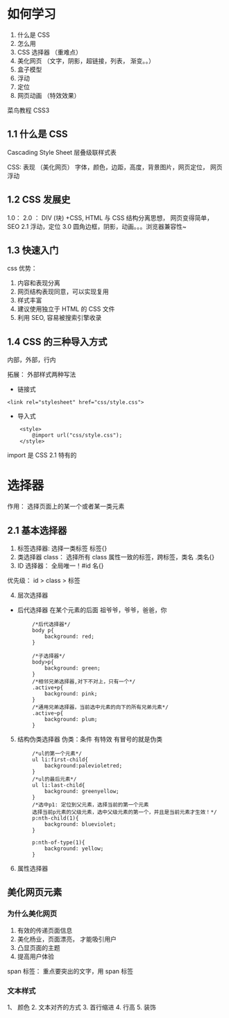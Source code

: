 # 如何学习

1. 什么是 CSS
2. 怎么用
3. CSS 选择器 （重难点）
4. 美化网页 （文字，阴影，超链接，列表， 渐变。。）
5. 盒子模型
6. 浮动
7. 定位
8. 网页动画 （特效效果）

菜鸟教程 CSS3

## 1.1 什么是 CSS

Cascading Style Sheet 层叠级联样式表

CSS: 表现 （美化网页）
字体，颜色，边距，高度，背景图片，网页定位， 网页浮动

## 1.2 CSS 发展史

1.0：
2.0 ： DIV (块) +CSS, HTML 与 CSS 结构分离思想， 网页变得简单， SEO
2.1 浮动，定位
3.0 圆角边框，阴影，动画。。。浏览器兼容性~

## 1.3 快速入门

css 优势：

1. 内容和表现分离
2. 网页结构表现同意，可以实现复用
3. 样式丰富
4. 建议使用独立于 HTML 的 CSS 文件
5. 利用 SEO, 容易被搜索引擎收录

## 1.4 CSS 的三种导入方式

内部，外部，行内

拓展： 外部样式两种写法

-   链接式

```
<link rel="stylesheet" href="css/style.css">
```

-   导入式

```
    <style>
        @import url("css/style.css");
    </style>
```

import 是 CSS 2.1 特有的

# 选择器

作用： 选择页面上的某一个或者某一类元素

## 2.1 基本选择器

1. 标签选择器: 选择一类标签 标签{}
2. 类选择器 class： 选择所有 class 属性一致的标签，跨标签，类名 .类名{}
3. ID 选择器： 全局唯一！#id 名{}

优先级： id > class > 标签

4. 层次选择器

-   后代选择器
    在某个元素的后面
    祖爷爷，爷爷，爸爸，你

```
        /*后代选择器*/
        body p{
            background: red;
        }

        /*子选择器*/
        body>p{
            background: green;
        }
        /*相邻兄弟选择器,对下不对上，只有一个*/
        .active+p{
            background: pink;
        }
        /*通用兄弟选择器，当前选中元素的向下的所有兄弟元素*/
        .active~p{
            background: plum;
        }
```

5. 结构伪类选择器
   伪类：条件
   有特效
   有冒号的就是伪类

```
        /*ul的第一个元素*/
        ul li:first-child{
            background:palevioletred;
        }
        /*ul的最后元素*/
        ul li:last-child{
            background: greenyellow;
        }
        /*选中p1: 定位到父元素，选择当前的第一个元素
        选择当前p元素的父级元素，选中父级元素的第一个，并且是当前元素才生效！*/
        p:nth-child(1){
            background: blueviolet;
        }

        p:nth-of-type(1){
            background: yellow;
        }
```

6. 属性选择器

## 美化网页元素

### 为什么美化网页

1. 有效的传递页面信息
2. 美化杨业，页面漂亮， 才能吸引用户
3. 凸显页面的主题
4. 提高用户体验

span 标签： 重点要突出的文字，用 span 标签

### 文本样式

1、 颜色 2. 文本对齐的方式 3. 首行缩进 4. 行高 5. 装饰
